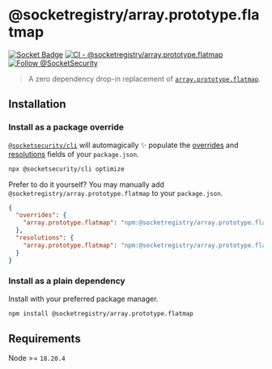 # @socketregistry/array.prototype.flatmap

[![Socket Badge](https://socket.dev/api/badge/npm/package/@socketregistry/array.prototype.flatmap)](https://socket.dev/npm/package/@socketregistry/array.prototype.flatmap)
[![CI - @socketregistry/array.prototype.flatmap](https://github.com/SocketDev/socket-registry-js/actions/workflows/test.yml/badge.svg)](https://github.com/SocketDev/socket-registry-js/actions/workflows/test.yml)
[![Follow @SocketSecurity](https://img.shields.io/twitter/follow/SocketSecurity?style=social)](https://twitter.com/SocketSecurity)

> A zero dependency drop-in replacement of
> [`array.prototype.flatmap`](https://www.npmjs.com/package/array.prototype.flatmap).

## Installation

### Install as a package override

[`@socketsecurity/cli`](https://www.npmjs.com/package/@socketsecurity/cli) will
automagically :sparkles: populate the
[overrides](https://docs.npmjs.com/cli/v9/configuring-npm/package-json#overrides)
and [resolutions](https://yarnpkg.com/configuration/manifest#resolutions) fields
of your `package.json`.

```sh
npx @socketsecurity/cli optimize
```

Prefer to do it yourself? You may manually add
`@socketregistry/array.prototype.flatmap` to your `package.json`.

```json
{
  "overrides": {
    "array.prototype.flatmap": "npm:@socketregistry/array.prototype.flatmap@^1"
  },
  "resolutions": {
    "array.prototype.flatmap": "npm:@socketregistry/array.prototype.flatmap@^1"
  }
}
```

### Install as a plain dependency

Install with your preferred package manager.

```sh
npm install @socketregistry/array.prototype.flatmap
```

## Requirements

Node &gt;= `18.20.4`
